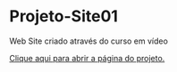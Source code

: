 # Projeto-Site01
 Web Site criado através do curso em vídeo


<a href="https://fabio-mello-developer.github.io/Projeto-Site01/#"> Clique aqui para abrir a página do projeto.</a>